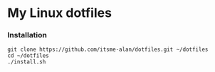 # My Linux dotfiles

### Installation

```
git clone https://github.com/itsme-alan/dotfiles.git ~/dotfiles
cd ~/dotfiles
./install.sh
```
